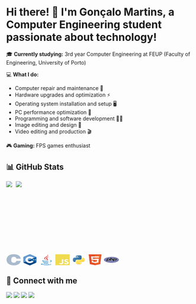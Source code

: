 # Hi there! 👋  I'm Gonçalo Martins, a Computer Engineering student passionate about technology!

🎓 **Currently studying:** 3rd year Computer Engineering at FEUP (Faculty of Engineering, University of Porto)

💻 **What I do:** 
- Computer repair and maintenance 🔧
- Hardware upgrades and optimization ⚡
- Operating system installation and setup 🖥️
- PC performance optimization 🚀
- Programming and software development 👨‍💻
- Image editing and design 🎨
- Video editing and production 🎬

🎮 **Gaming:** FPS games enthusiast 

## 📊 GitHub Stats

<div style="display: flex; align-items: center; gap: 10px;">
  <img src="https://github-readme-stats.vercel.app/api?username=GoncaloMartins-exe&show_icons=true&theme=react&rank_icon=github" height="180em" />
  <img src="https://github-readme-stats.vercel.app/api/top-langs/?username=GoncaloMartins-exe&layout=compact&theme=react" height="180em" />
</div>

<div style="display: inline_block"><br>
  <img align="center" alt="C" height="30" width="40" src="https://raw.githubusercontent.com/devicons/devicon/master/icons/c/c-original.svg">
  <img align="center" alt="C++" height="30" width="40" src="https://raw.githubusercontent.com/devicons/devicon/master/icons/cplusplus/cplusplus-original.svg">
  <img align="center" alt="Java" height="30" width="40" src="https://raw.githubusercontent.com/devicons/devicon/master/icons/java/java-original.svg">
  <img align="center" alt="JavaScript" height="30" width="40" src="https://raw.githubusercontent.com/devicons/devicon/master/icons/javascript/javascript-plain.svg">
  <img align="center" alt="Python" height="30" width="40" src="https://raw.githubusercontent.com/devicons/devicon/master/icons/python/python-original.svg">
  <img align="center" alt="HTML" height="30" width="40" src="https://raw.githubusercontent.com/devicons/devicon/master/icons/html5/html5-original.svg">
  <img align="center" alt="PHP" height="30" width="40" src="https://raw.githubusercontent.com/devicons/devicon/master/icons/php/php-original.svg">
</div>

## 📱 Connect with me

<div> 
  <a href="https://www.youtube.com/@GTGAMERS" target="_blank"><img src="https://img.shields.io/badge/YouTube-FF0000?style=for-the-badge&logo=youtube&logoColor=white" target="_blank"></a>
  <a href="https://www.instagram.com/gm_exe" target="_blank"><img src="https://img.shields.io/badge/-Instagram-%23E4405F?style=for-the-badge&logo=instagram&logoColor=white" target="_blank"></a>
  <a href="https://discord.com/users/779018020617322507" target="_blank"><img src="https://img.shields.io/badge/Discord-7289DA?style=for-the-badge&logo=discord&logoColor=white" target="_blank"></a> 
  <a href="mailto:gcm05porto05@gmail.com"><img src="https://img.shields.io/badge/-Gmail-%23333?style=for-the-badge&logo=gmail&logoColor=white" target="_blank"></a>
</div>
